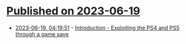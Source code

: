 # [Published on 2023-06-19](index.md)

* [2023-06-19, 04:19:51](https://lobste.rs/s/jfqwoq/introduction_exploiting_ps4_ps5_through) - [Introduction - Exploiting the PS4 and PS5 through a game save](https://mccaulay.co.uk/mast1c0re-introduction-exploiting-the-ps4-and-ps5-through-a-gamesave/)
